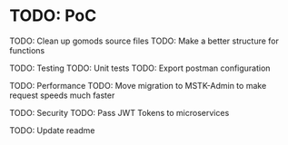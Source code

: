 # TODO: PoC

TODO: Clean up gomods source files
    TODO: Make a better structure for functions

TODO: Testing
    TODO: Unit tests
    TODO: Export postman configuration

TODO: Performance
    TODO: Move migration to MSTK-Admin to make request speeds much faster

TODO: Security
    TODO: Pass JWT Tokens to microservices

TODO: Update readme
